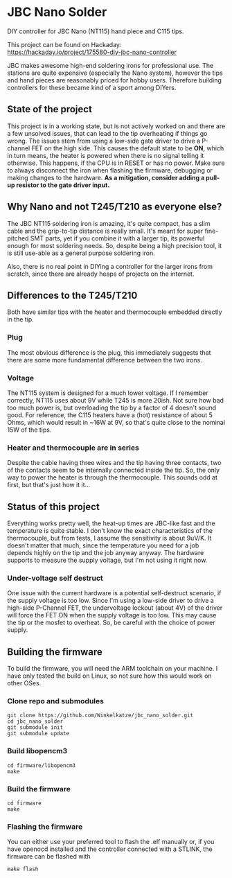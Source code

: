 # JBC Nano Solder
DIY controller for JBC Nano (NT115) hand piece and C115 tips.

This project can be found on Hackaday: https://hackaday.io/project/175580-diy-jbc-nano-controller

JBC makes awesome high-end soldering irons for professional use. The stations are quite expensive (especially the Nano system), however the tips and hand pieces are reasonably priced for hobby users. Therefore building controllers for these became kind of a sport among DIYers.

## State of the project
This project is in a working state, but is not actively worked on and there are a few unsolved issues, that can lead to the tip overheating if things go wrong. The issues stem from using a low-side gate driver to drive a P-channel FET on the high side. This causes the default state to be **ON**, which in turn means, the heater is powered when there is no signal telling it otherwise. This happens, if the CPU is in RESET or has no power.
Make sure to always disconnect the iron when flashing the firmware, debugging or making changes to the hardware.
**As a mitigation, consider adding a pull-up resistor to the gate driver input.**

## Why Nano and not T245/T210 as everyone else?
The JBC NT115 soldering iron is amazing, it's quite compact, has a slim cable and the grip-to-tip distance is really small. It's meant for super fine-pitched SMT parts, yet if you combine it with a larger tip, its powerful enough for most soldering needs. So, despite being a high precision tool, it is still use-able as a general purpose soldering iron.

Also, there is no real point in DIYing a controller for the larger irons from scratch, since there are already heaps of projects on the internet.

## Differences to the T245/T210
Both have similar tips with the heater and thermocouple embedded directly in the tip.
### Plug
The most obvious difference is the plug, this immediately suggests that there are some more fundamental difference between the two irons.
### Voltage
The NT115 system is designed for a much lower voltage. If I remember correctly, NT115 uses about 9V while T245 is more 20ish. Not sure how bad too much power is, but overloading the tip by a factor of 4 doesn't sound good. For reference, the C115 heaters have a (hot) resistance of about 5 Ohms, which would result in ~16W at 9V, so that's quite close to the nominal 15W of the tips.
### Heater and thermocouple are in series
Despite the cable having three wires and the tip having three contacts, two of the contacts seem to be internally connected inside the tip. So, the only way to power the heater is through the thermocouple. This sounds odd at first, but that's just how it it...

## Status of this project
Everything works pretty well, the heat-up times are JBC-like fast and the temperature is quite stable. I don't know the exact characteristics of the thermocouple, but from tests, I assume the sensitivity is about 9uV/K. It doesn't matter that much, since the temperature you need for a job depends highly on the tip and the job anyway anyway. The hardware supports to measure the supply voltage, but I'm not using it right now.
### Under-voltage self destruct
One issue with the current hardware is a potential self-destruct scenario, if the supply voltage is too low. Since I'm using a low-side driver to drive a high-side P-Channel FET, the undervoltage lockout (about 4V) of the driver will force the FET ON when the supply voltage is too low. This may cause the tip or the mosfet to overheat. So, be careful with the choice of power supply.

## Building the firmware
To build the firmware, you will need the ARM toolchain on your machine. I have only tested the build on Linux, so not sure how this would work on other OSes.
### Clone repo and submodules
```
git clone https://github.com/Winkelkatze/jbc_nano_solder.git
cd jbc_nano_solder
git submodule init
git submodule update
```
### Build libopencm3
```
cd firmware/libopencm3
make
```
### Build the firmware
```
cd firmware
make
```
### Flashing the firmware
You can either use your preferred tool to flash the .elf manually or, if you have openocd installed and the controller connected with a STLINK, the firmware can be flashed with
```
make flash
```
